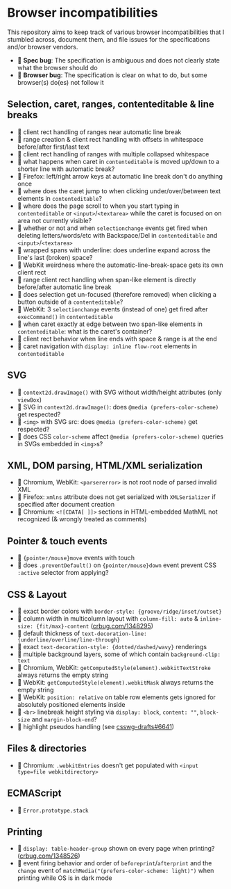 
# Browser incompatibilities

This repository aims to keep track of various browser incompatibilities that I stumbled across, document them, and file issues for the specifications and/or browser vendors.

- 🚧 **Spec bug**: The specification is ambiguous and does not clearly state what the browser should do
- 🐛 **Browser bug**: The specification is clear on what to do, but some browser(s) do(es) not follow it

## Selection, caret, ranges, contenteditable & line breaks
- 🚧 client rect handling of ranges near automatic line break
- 🚧 range creation & client rect handling with offsets in whitespace before/after first/last text
- 🚧 client rect handling of ranges with multiple collapsed whitespace
- 🚧 what happens when caret in `contenteditable` is moved up/down to a shorter line with automatic break?
- 🐛 Firefox: left/right arrow keys at automatic line break don't do anything once
- 🚧 where does the caret jump to when clicking under/over/between text elements in `contenteditable`?
- 🚧 where does the page scroll to when you start typing in `contenteditable` or `<input>`/`<textarea>` while the caret is focused on on area not currently visible?
- 🚧 whether or not and when `selectionchange` events get fired when deleting letters/words/etc with Backspace/Del in `contenteditable` and `<input>`/`<textarea>`
- 🚧 wrapped spans with underline: does underline expand across the line's last (broken) space?
- 🚧 WebKit weirdness where the automatic-line-break-space gets its own client rect
- 🚧 range client rect handling when span-like element is directly before/after automatic line break
- 🚧 does selection get un-focused (therefore removed) when clicking a button outside of a `contenteditable`?
- 🐛 WebKit: 3 `selectionchange` events (instead of one) get fired after `execCommand()` in `contenteditable`
- 🚧 when caret exactly at edge between two span-like elements in `contenteditable`: what is the caret's container?
- 🚧 client rect behavior when line ends with space & range is at the end
- 🚧 caret navigation with `display: inline flow-root` elements in `contenteditable`

## SVG
- 🚧 `context2d.drawImage()` with SVG without width/height attributes (only `viewBox`)
- 🚧 SVG in `context2d.drawImage()`: does `@media (prefers-color-scheme)` get respected?
- 🐛 `<img>` with SVG src: does `@media (prefers-color-scheme)` get respected?
- 🐛 does CSS `color-scheme` affect `@media (prefers-color-scheme)` queries in SVGs embedded in `<img>`s?

## XML, DOM parsing, HTML/XML serialization
- 🐛 Chromium, WebKit: `<parsererror>` is not root node of parsed invalid XML
- 🐛 Firefox: `xmlns` attribute does not get serialized with `XMLSerializer` if specified after document creation
- 🐛 Chromium: `<![CDATA[ ]]>` sections in HTML-embedded MathML not recognized (& wrongly treated as comments)

## Pointer & touch events
- 🐛 `{pointer/mouse}move` events with touch
- 🚧 does `.preventDefault()` on `{pointer/mouse}down` event prevent CSS `:active` selector from applying?

## CSS & Layout
- 🚧 exact border colors with `border-style: {groove/ridge/inset/outset}`
- 🐛 column width in multicolumn layout with `column-fill: auto` & `inline-size: {fit/max}-content` ([crbug.com/1348295](https://bugs.chromium.org/p/chromium/issues/detail?id=1348295))
- 🚧 default thickness of `text-decoration-line: {underline/overline/line-through}`
- 🚧 exact `text-decoration-style: {dotted/dashed/wavy}` renderings
- 🐛 multiple background layers, some of which contain `background-clip: text`
- 🐛 Chromium, WebKit: `getComputedStyle(element).webkitTextStroke` always returns the empty string
- 🐛 WebKit: `getComputedStyle(element).webkitMask` always returns the empty string
- 🐛 WebKit: `position: relative` on table row elements gets ignored for absolutely positioned elements inside
- 🚧 `<br>` linebreak height styling via `display: block`, `content: ""`, `block-size` and `margin-block-end`?
- 🐛 highlight pseudos handling (see [csswg-drafts#6641](https://github.com/w3c/csswg-drafts/issues/6641#issuecomment-1642386369))

## Files & directories
- 🐛 Chromium: `.webkitEntries` doesn't get populated with `<input type=file webkitdirectory>`

## ECMAScript
- 🚧 `Error.prototype.stack`

## Printing
- 🐛 `display: table-header-group` shown on every page when printing? ([crbug.com/1348526](https://bugs.chromium.org/p/chromium/issues/detail?id=1348526))
- 🚧 event firing behavior and order of `beforeprint`/`afterprint` and the `change` event of `matchMedia("(prefers-color-scheme: light)")` when printing while OS is in dark mode
